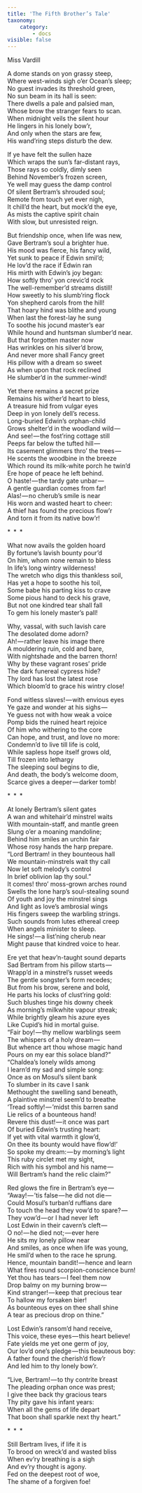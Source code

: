 ```yaml
---
title: 'The Fifth Brother’s Tale'
taxonomy:
    category:
        - docs
visible: false
---
```


<div class="author">Miss Vardill</div>
  
A dome stands on yon grassy steep,  
Where west-winds sigh o’er Ocean’s sleep;  
No guest invades its threshold green,  
No sun beam in its hall is seen:  
There dwells a pale and palsied man,  
Whose brow the stranger fears to scan.  
When midnight veils the silent hour  
He lingers in his lonely bow’r,  
And only when the stars are few,  
His wand’ring steps disturb the dew.  
		  
If ye have felt the sullen haze  
Which wraps the sun’s far-distant rays,  
Those rays so coldly, dimly seen    
Behind November’s frozen screen,  
Ye well may guess the damp control  
Of silent Bertram’s shrouded soul;  
Remote from touch yet ever nigh,  
It chill’d the heart, but mock’d the eye,  
As mists the captive spirit chain  
With slow, but unresisted reign.  
  
But friendship once, when life was new,  
Gave Bertram’s soul a brighter hue.  
His mood was fierce, his fancy wild,  
Yet sunk to peace if Edwin smil’d;  
He lov’d the race if Edwin ran  
His mirth with Edwin’s joy began:  
How softly thro’ yon crevic’d rock   
The well-remember’d streams distill!  
How sweetly to his slumb’ring flock  
Yon shepherd carols from the hill!  
That hoary hind was blithe and young  
When last the forest-lay he sung  
To soothe his jocund master’s ear  
While hound and huntsman slumber’d near.  
But that forgotten master now  
Has wrinkles on his silver’d brow,  
And never more shall Fancy greet  
His pillow with a dream so sweet  
As when upon that rock reclined  
He slumber’d in the summer-wind!   
  
Yet there remains a secret prize  
Remains his wither’d heart to bless,  
A treasure hid from vulgar eyes  
Deep in yon lonely dell’s recess.  
Long-buried Edwin’s orphan-child  
Grows shelter’d in the woodland wild —   
And see! — the fost’ring cottage still  
Peeps far below the tufted hill —   
Its casement glimmers thro’ the trees —   
He scents the woodbine in the breeze  
Which round its milk-white porch he twin’d  
Ere hope of peace he left behind.  
O haste! — the tardy gate unbar —   
A gentle guardian comes from far!  
Alas! — no cherub’s smile is near  
His worn and wasted heart to cheer:  
A thief has found the precious flow’r  
And torn it from its native bow’r!   
  
&#42;&ensp;&#42;&ensp;&#42;  
  
What now avails the golden hoard  
By fortune’s lavish bounty pour’d  
On him, whom none remain to bless  
In life’s long wintry wilderness!  
The wretch who digs this thankless soil,  
Has yet a hope to soothe his toil,  
Some babe his parting kiss to crave  
Some pious hand to deck his grave,  
But not one kindred tear shall fall  
To gem his lonely master’s pall!  
  
Why, vassal, with such lavish care  
The desolated dome adorn?  
Ah! — rather leave his image there  
A mouldering ruin, cold and bare,  
With nightshade and the barren thorn!  
Why by these vagrant roses’ pride  
The dark funereal cypress hide?  
Thy lord has lost the latest rose  
Which bloom’d to grace his wintry close!  
  
Fond witless slaves! — with envious eyes  
Ye gaze and wonder at his sighs —   
Ye guess not with how weak a voice  
Pomp bids the ruined heart rejoice  
Of him who withering to the core  
Can hope, and trust, and love no more:  
Condemn’d to live till life is cold,  
While sapless hope itself grows old,  
Till frozen into lethargy  
The sleeping soul begins to die,  
And death, the body’s welcome doom,  
Scarce gives a deeper — darker tomb!  
  
&#42;&ensp;&#42;&ensp;&#42;
  
At lonely Bertram’s silent gates  
A wan and whitehair’d minstrel waits  
With mountain-staff, and mantle green  
Slung o’er a moaning mandoline;  
Behind him smiles an urchin fair  
Whose rosy hands the harp prepare.  
“Lord Bertram! in they bounteous hall  
We mountain-minstrels wait thy call  
Now let soft melody’s control  
In brief oblivion lap thy soul.”  
It comes! thro’ moss-grown arches round  
Swells the lone harp’s soul-stealing sound  
Of youth and joy the minstrel sings  
And light as love’s ambrosial wings  
His fingers sweep the warbling strings.  
Such sounds from lutes ethereal creep  
When angels minister to sleep.  
He sings! — a list’ning cherub near  
Might pause that kindred voice to hear.  
  
Ere yet that heav’n-taught sound departs  
Sad Bertram from his pillow starts —   
Wrapp’d in a minstrel’s russet weeds  
The gentle songster’s form recedes;  
But from his brow, serene and bold,  
He parts his locks of clust’ring gold:  
Such blushes tinge his downy cheek  
As morning’s milkwhite vapour streak;  
While brightly gleam his azure eyes  
Like Cupid’s hid in mortal guise.  
“Fair boy! — thy mellow warblings seem  
The whispers of a holy dream —   
But whence art thou whose magic hand  
Pours on my ear this solace bland?”  
“Chaldea’s lonely wilds among  
I learn’d my sad and simple song:  
Once as on Mosul’s silent bank  
To slumber in its cave I sank  
Methought the swelling sand beneath,  
A plaintive minstrel seem’d to breathe  
‘Tread softly! — ’midst this barren sand  
Lie relics of a bounteous hand!  
Revere this dust! — it once was part  
Of buried Edwin’s trusting heart:  
If yet with vital warmth it glow’d,  
On thee its bounty would have flow’d!’  
So spoke my dream: — by morning’s light  
This ruby circlet met my sight,  
Rich with his symbol and his name —   
Will Bertram’s hand the relic claim?”  
  
Red glows the fire in Bertram’s eye —   
“Away! — ’tis false — he did not die —   
Could Mosul’s turban’d ruffians dare  
To touch the head they vow’d to spare? —   
They vow’d — or I had never left  
Lost Edwin in their cavern’s cleft —   
O no! — he died not; — ever here  
He sits my lonely pillow near  
And smiles, as once when life was young,  
He smil’d when to the race he sprung.  
Hence, mountain bandit! — hence and learn  
What fires round scorpion-conscience burn!  
Yet thou has tears — I feel them now  
Drop balmy on my burning brow —   
Kind stranger! — keep that precious tear  
To hallow my forsaken bier!  
As bounteous eyes on thee shall shine  
A tear as precious drop on thine.”  
  
Lost Edwin’s ransom’d hand receive,  
This voice, these eyes — this heart believe!  
Fate yields me yet one germ of joy,  
Our lov’d one’s pledge — this beauteous boy:  
A father found the cherish’d flow’r  
And led him to thy lonely bow’r.  

“Live, Bertram! — to thy contrite breast  
The pleading orphan once was prest;  
I give thee back thy gracious tears  
Thy pity gave his infant years:  
When all the gems of life depart  
That boon shall sparkle next thy heart.”  
  
&#42;&ensp;&#42;&ensp;&#42;
  
Still Bertram lives, if life it is  
To brood on wreck’d and wasted bliss  
When ev’ry breathing is a sigh  
And ev’ry thought is agony.  
Fed on the deepest root of woe,  
The shame of a forgiven foe!  